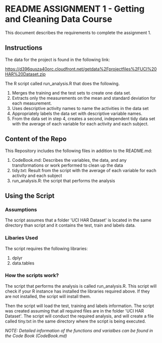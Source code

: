 # README ASSIGNMENT 1 - Getting and Cleaning Data Course

This document describes the requirements to complete the assignment 1.

## Instructions
The data for the project is found in the following link: 

https://d396qusza40orc.cloudfront.net/getdata%2Fprojectfiles%2FUCI%20HAR%20Dataset.zip 

The R script called run_analysis.R that does the following. 
1. Merges the training and the test sets to create one data set.
2. Extracts only the measurements on the mean and standard deviation for each measurement. 
3. Uses descriptive activity names to name the activities in the data set
4. Appropriately labels the data set with descriptive variable names. 
5. From the data set in step 4, creates a second, independent tidy data set with the average of each   variable for each activity and each subject.

## Content of the Repo
This Repository includes the following files in addition to the README.md:
1. CodeBook.md: Describes the variables, the data, and any transformations or work performed to clean up the data
2. tidy.txt: Result from the script  with the average of each variable for each activity and each subject
3. run_analysis.R: the script that performs the analysis


## Using the Script

### Assumptions
The script assumes that a folder 'UCI HAR Dataset' is located in the same directory than script and it contains the test, train and labels data.

### Libaries Used
The script requires the following libraries:
1. dplyr
2. data.tables

### How the scripts work?
The script that performs the analysis is called run_analysis.R.  This script will check if your R instance has installed the libraries required above. If they are not installed, the script will install them.

Then the script will load the test, training and labels information. The script was created assuming that all required files are in the folder 'UCI HAR Dataset'.   The script will conduct the required analysis, and will create a file called tiny.txt in the same directory where the script is being executed. 

*NOTE: Detailed information of the functions and varialbes can be found in the Code Book (CodeBook.md)*
